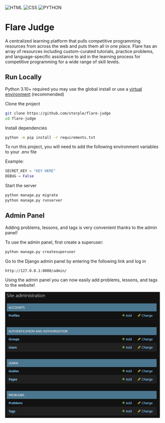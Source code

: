 ![HTML](https://img.shields.io/badge/html-F55600?style=for-the-badge&logo=HTML5&logoColor=white)
![CSS](https://img.shields.io/badge/css-1572B6?style=for-the-badge&logo=CSS3&logoColor=white)
![PYTHON](https://img.shields.io/badge/python-0000CC?style=for-the-badge&logo=Python&logoColor=white)


# Flare Judge
A centralized learning platform that pulls competitive programming resources from across the web and puts them all in one place. Flare has an array of resources including custom-curated tutorials, practice problems, and language-specific assistance to aid in the learning process for competitive programming for a wide range of skill levels.

## Run Locally
Python 3.10+ required
you may use the global install or use a [virtual environment](https://docs.python.org/3/tutorial/venv.html#creating-virtual-environments) (recommended)

Clone the project
```bash
git clone https://github.com/storple/flare-judge
cd flare-judge
```

Install dependencies
```bash
python -m pip install -r requirements.txt
```
To run this project, you will need to add the following environment variables to your .env file

Example:
```python
SECRET_KEY = "KEY HERE"
DEBUG = False
```

Start the server

```bash
python manage.py migrate
python manage.py runserver
```

## Admin Panel
Adding problems, lessons, and tags is very convenient thanks to the admin panel!

To use the admin panel, first create a superuser:

```bash
python manage.py createsuperuser
```

Go to the Django admin panel by entering the following link and log in

```
http://127.0.0.1:8000/admin/
```

Using the admin panel you can now easily add problems, lessons, and tags to the website!

![Django Admin Panel](https://github.com/storple/flare-judge/blob/main/screenshots/django_admin_panel.png?raw=true)

